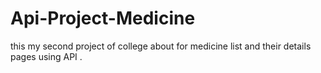 # Api-Project-Medicine
this my second project of college about for medicine list and their details pages using API .
